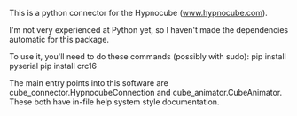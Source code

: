 This is a python connector for the Hypnocube (www.hypnocube.com).  

I'm not very experienced at Python yet, so I haven't made the dependencies automatic for this package.  

To use it, you'll need to do these commands (possibly with sudo):
pip install pyserial
pip install crc16

The main entry points into this software are cube_connector.HypnocubeConnection and cube_animator.CubeAnimator.  
These both have in-file help system style documentation.  
